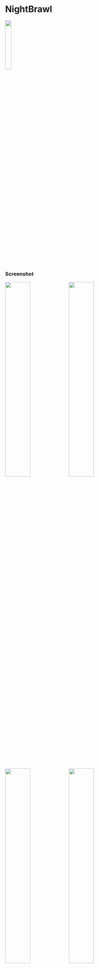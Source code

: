 #  NightBrawl  
<img src="https://i.imgur.com/CBoSqVR.jpg" width="20%" /> 

### Screenshot 
<img src="https://i.imgur.com/d6Pnyg3.jpg" width="40%" /> <img src="https://i.imgur.com/vGSzUJ8.jpg" width="40%" /> <img src="https://i.imgur.com/zqGxoMd.jpg" width="40%" />  <img src="https://i.imgur.com/t4sk0EF.jpg" width="40%" /> 

Pixel art 2D online platformer with horror elements. 
Game in **[itch.io](https://sti11er.itch.io/nightbrawl)** 

### About the game
What will you do if you find yourself in a dark, scary forest at night, with only you and your enemy? One of you survives. Both of you have a weapon and a means of illumination, and the odds are even. Choose your tactics: Search for the enemy? Then you will have to light a torch, since the woods are very dark at night, or hide in a secluded place and wait for him to come to you himself? There is a chance that you will be discovered. It's up to you which tactic to choose, the main thing is that this tactic will help you win. Game online for 2 players. 

### Mechanical
Very cool, comfortable, mechanical! If you watched the screenshots of the game, you might have noticed that there are no buttons. Yes, indeed, there are none! (except for the light button) All control is through gestures. For example, to run to the right you have to put your finger anywhere on the screen to the right and do not take away from where you spent it, if you take your finger off the screen the character will stop running.

### About the creation and challenges of the game
This is my first game, so do not judge harshly. It's still in development, so it's not finished yet. The hardest part of creating this game for me was coming up with the idea and adding the graphics. I am a programmer, so graphics issues are very difficult for me to solve. The price of the game is free, the best help you can do is to help create the graphics and fix bugs. Right now the bugs I found are: I use photon and for some reason it doesn't transfer data between players very fast, sometimes player can jump very high, map is not finished, optimization is needed. 

### Install instructions
In the folder assets are several archives (Tiles.rar, Templates.rar, Plugins.rar), which you must unpack to the same folder where there were these archives to make the game work. 

